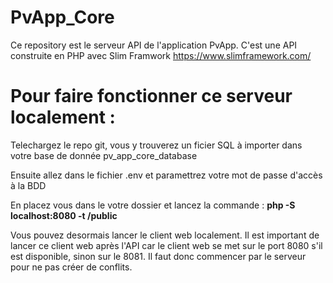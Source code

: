 # PvApp_Core

Ce repository est le serveur API de l'application PvApp.
C'est une API construite en PHP avec Slim Framwork https://www.slimframework.com/

# Pour faire fonctionner ce serveur localement :

Telechargez le repo git, vous y trouverez un ficier SQL à importer dans votre base de donnée pv_app_core_database

Ensuite allez dans le fichier .env et paramettrez votre mot de passe d'accès à la BDD

En placez vous dans le votre dossier et lancez la commande : **php -S localhost:8080 -t /public**

Vous pouvez desormais lancer le client web localement. Il est important de lancer ce client web après l'API car le client web se met sur le port 8080 s'il est disponible, sinon sur le 8081. Il faut donc commencer par le serveur pour ne pas créer de conflits.
